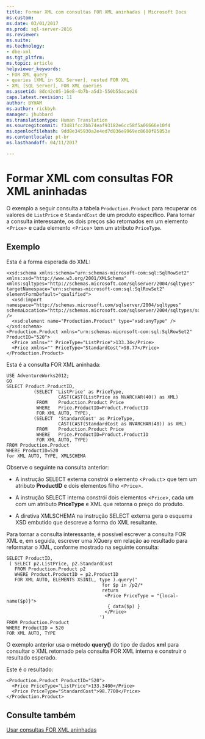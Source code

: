 ```yaml
---
title: Formar XML com consultas FOR XML aninhadas | Microsoft Docs
ms.custom: 
ms.date: 03/01/2017
ms.prod: sql-server-2016
ms.reviewer: 
ms.suite: 
ms.technology:
- dbe-xml
ms.tgt_pltfrm: 
ms.topic: article
helpviewer_keywords:
- FOR XML query
- queries [XML in SQL Server], nested FOR XML
- XML [SQL Server], FOR XML queries
ms.assetid: 8dc42c05-16e8-4b7b-a5d3-550b55acae26
caps.latest.revision: 11
author: BYHAM
ms.author: rickbyh
manager: jhubbard
ms.translationtype: Human Translation
ms.sourcegitcommit: f3481fcc2bb74eaf93182e6cc58f5a06666e10f4
ms.openlocfilehash: 9dd8e345930a2e4ed7d036e9969ec8600f85853e
ms.contentlocale: pt-br
ms.lasthandoff: 04/11/2017

---
```

# <a name="shape-xml-with-nested-for-xml-queries"></a>Formar XML com consultas FOR XML aninhadas
  O exemplo a seguir consulta a tabela `Production.Product` para recuperar os valores de `ListPrice` e `StandardCost` de um produto específico. Para tornar a consulta interessante, os dois preços são retornados em um elemento <`Price`> e cada elemento <`Price`> tem um atributo `PriceType`.  
  
## <a name="example"></a>Exemplo  
 Esta é a forma esperada do XML:  
  
```  
<xsd:schema xmlns:schema="urn:schemas-microsoft-com:sql:SqlRowSet2" xmlns:xsd="http://www.w3.org/2001/XMLSchema" xmlns:sqltypes="http://schemas.microsoft.com/sqlserver/2004/sqltypes" targetNamespace="urn:schemas-microsoft-com:sql:SqlRowSet2" elementFormDefault="qualified">  
  <xsd:import namespace="http://schemas.microsoft.com/sqlserver/2004/sqltypes" schemaLocation="http://schemas.microsoft.com/sqlserver/2004/sqltypes/sqltypes.xsd" />  
  <xsd:element name="Production.Product" type="xsd:anyType" />  
</xsd:schema>  
<Production.Product xmlns="urn:schemas-microsoft-com:sql:SqlRowSet2" ProductID="520">  
  <Price xmlns="" PriceType="ListPrice">133.34</Price>  
  <Price xmlns="" PriceType="StandardCost">98.77</Price>  
</Production.Product>  
```  
  
 Esta é a consulta FOR XML aninhada:  
  
```  
USE AdventureWorks2012;  
GO  
SELECT Product.ProductID,   
          (SELECT 'ListPrice' as PriceType,   
                   CAST(CAST(ListPrice as NVARCHAR(40)) as XML)   
           FROM    Production.Product Price   
           WHERE   Price.ProductID=Product.ProductID   
           FOR XML AUTO, TYPE),  
          (SELECT  'StandardCost' as PriceType,   
                   CAST(CAST(StandardCost as NVARCHAR(40)) as XML)   
           FROM    Production.Product Price   
           WHERE   Price.ProductID=Product.ProductID   
           FOR XML AUTO, TYPE)  
FROM Production.Product  
WHERE ProductID=520  
for XML AUTO, TYPE, XMLSCHEMA  
```  
  
 Observe o seguinte na consulta anterior:  
  
-   A instrução SELECT externa constrói o elemento <`Product`> que tem um atributo **ProductID** e dois elementos filho <`Price`>.  
  
-   A instrução SELECT interna constrói dois elementos <`Price`>, cada um com um atributo **PriceType** e XML que retorna o preço do produto.  
  
-   A diretiva XMLSCHEMA na instrução SELECT externa gera o esquema XSD embutido que descreve a forma do XML resultante.  
  
 Para tornar a consulta interessante, é possível escrever a consulta FOR XML e, em seguida, escrever uma XQuery em relação ao resultado para reformatar o XML, conforme mostrado na seguinte consulta:  
  
```  
SELECT ProductID,   
 ( SELECT p2.ListPrice, p2.StandardCost  
   FROM Production.Product p2   
   WHERE Product.ProductID = p2.ProductID  
   FOR XML AUTO, ELEMENTS XSINIL, type ).query('  
                                   for $p in /p2/*  
                                   return   
                                    <Price PriceType = "{local-name($p)}">  
                                     { data($p) }  
                                    </Price>  
                                  ')  
FROM Production.Product  
WHERE ProductID = 520  
FOR XML AUTO, TYPE  
```  
  
 O exemplo anterior usa o método **query()** do tipo de dados **xml** para consultar o XML retornado pela consulta FOR XML interna e construir o resultado esperado.  
  
 Este é o resultado:  
  
```  
<Production.Product ProductID="520">  
  <Price PriceType="ListPrice">133.3400</Price>  
  <Price PriceType="StandardCost">98.7700</Price>  
</Production.Product>  
```  
  
## <a name="see-also"></a>Consulte também  
 [Usar consultas FOR XML aninhadas](../../relational-databases/xml/use-nested-for-xml-queries.md)  
  
  
